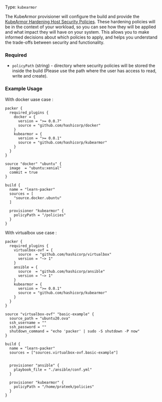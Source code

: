 Type: `kubearmor`

  The KubeArmor provisioner will configure the build and provide the [KubeArmor Hardening Host Security Policies](https://docs.kubearmor.io/kubearmor/use-cases/hardening_guide). These hardening policies will be in the context of your workload, so you can see how they will be applied and what impact they will have on your system. This allows you to make informed decisions about which policies to apply, and helps you understand the trade-offs between security and functionality.


<!-- Provisioner Configuration Fields -->

### Required

- `policyPath` (string) - directory where security policies will be stored the inside the build (Please use the path where the user has access to read, write and create).


### Example Usage

With docker uase case :

```hcl
packer {
  required_plugins {
    docker = {
      version = ">= 0.0.7"
      source = "github.com/hashicorp/docker"
    }
    kubearmor = {
      version = ">= 0.0.1"
      source = "github.com/hashicorp/kubearmor"
    }
  }
}

source "docker" "ubuntu" {
  image  = "ubuntu:xenial"
  commit = true
}

build {
  name = "learn-packer"
  sources = [
    "source.docker.ubuntu"
  ]

  provisioner "kubearmor" {
    policyPath = "/policies"
  }
}

```

With virtualbox use case :

```
packer {
  required_plugins {
    virtualbox-ovf = {
      source  = "github.com/hashicorp/virtualbox"
      version = "~> 1"
    }
    ansible = {
      source  = "github.com/hashicorp/ansible"
      version = "~> 1"
    }
    kubearmor = {
      version = ">= 0.0.1"
      source = "github.com/hashicorp/kubearmor"
    }
  }
}

source "virtualbox-ovf" "basic-example" {
  source_path = "ubuntu20.ova"
  ssh_username = ""
  ssh_password = ""
  shutdown_command = "echo 'packer' | sudo -S shutdown -P now"
}

build {
  name = "learn-packer"
  sources = ["sources.virtualbox-ovf.basic-example"]
  
 
  provisioner "ansible" {
    playbook_file = "./ansible/conf.yml"
  }

  provisioner "kubearmor" {
    policyPath = "/home/prateek/policies"
  }
}
```
